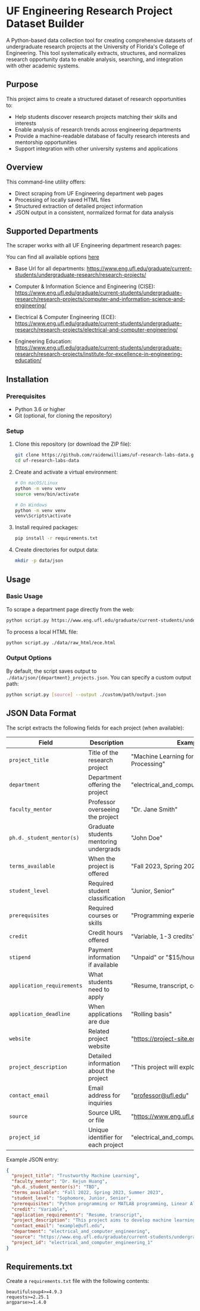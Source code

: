 # UF Engineering Research Project Dataset Builder

A Python-based data collection tool for creating comprehensive datasets of undergraduate research projects at the University of Florida's College of Engineering. This tool systematically extracts, structures, and normalizes research opportunity data to enable analysis, searching, and integration with other academic systems.

## Purpose

This project aims to create a structured dataset of research opportunities to:
- Help students discover research projects matching their skills and interests
- Enable analysis of research trends across engineering departments
- Provide a machine-readable database of faculty research interests and mentorship opportunities
- Support integration with other university systems and applications

## Overview

This command-line utility offers:
- Direct scraping from UF Engineering department web pages
- Processing of locally saved HTML files 
- Structured extraction of detailed project information
- JSON output in a consistent, normalized format for data analysis

## Supported Departments

The scraper works with all UF Engineering department research pages:

You can find all available options [here](https://www.eng.ufl.edu/graduate/current-students/undergraduate-research/research-projects/)

- Base Url for all departments: 
  https://www.eng.ufl.edu/graduate/current-students/undergraduate-research/research-projects/

- Computer & Information Science and Engineering (CISE): 
  https://www.eng.ufl.edu/graduate/current-students/undergraduate-research/research-projects/computer-and-information-science-and-engineering/

- Electrical & Computer Engineering (ECE): 
  https://www.eng.ufl.edu/graduate/current-students/undergraduate-research/research-projects/electrical-and-computer-engineering/

- Engineering Education:  
  https://www.eng.ufl.edu/graduate/current-students/undergraduate-research/research-projects/institute-for-excellence-in-engineering-education/

## Installation

### Prerequisites

- Python 3.6 or higher
- Git (optional, for cloning the repository)

### Setup

1. Clone this repository (or download the ZIP file):
   ```bash
   git clone https://github.com/raidenwilliams/uf-research-labs-data.git
   cd uf-research-labs-data
   ```

2. Create and activate a virtual environment:
   ```bash
   # On macOS/Linux
   python -m venv venv
   source venv/bin/activate
   
   # On Windows
   python -m venv venv
   venv\Scripts\activate
   ```

3. Install required packages:
   ```bash
   pip install -r requirements.txt
   ```

4. Create directories for output data:
   ```bash
   mkdir -p data/json
   ```

## Usage

### Basic Usage

To scrape a department page directly from the web:

```bash
python script.py https://www.eng.ufl.edu/graduate/current-students/undergraduate-research/research-projects/electrical-and-computer-engineering/
```

To process a local HTML file:

```bash
python script.py ./data/raw_html/ece.html
```

### Output Options

By default, the script saves output to `./data/json/{department}_projects.json`. You can specify a custom output path:

```bash
python script.py [source] --output ./custom/path/output.json
```

## JSON Data Format

The script extracts the following fields for each project (when available):

| Field                      | Description                            | Example                                  |
| -------------------------- | -------------------------------------- | ---------------------------------------- |
| `project_title`            | Title of the research project          | "Machine Learning for Signal Processing" |
| `department`               | Department offering the project        | "electrical_and_computer_engineering"    |
| `faculty_mentor`           | Professor overseeing the project       | "Dr. Jane Smith"                         |
| `ph.d._student_mentor(s)`  | Graduate students mentoring undergrads | "John Doe"                               |
| `terms_available`          | When the project is offered            | "Fall 2023, Spring 2024"                 |
| `student_level`            | Required student classification        | "Junior, Senior"                         |
| `prerequisites`            | Required courses or skills             | "Programming experience, EEL3701"        |
| `credit`                   | Credit hours offered                   | "Variable, 1-3 credits"                  |
| `stipend`                  | Payment information if available       | "Unpaid" or "$15/hour"                   |
| `application_requirements` | What students need to apply            | "Resume, transcript, cover letter"       |
| `application_deadline`     | When applications are due              | "Rolling basis"                          |
| `website`                  | Related project website                | "https://project-site.edu"               |
| `project_description`      | Detailed information about the project | "This project will explore..."           |
| `contact_email`            | Email address for inquiries            | "professor@ufl.edu"                      |
| `source`                   | Source URL or file                     | "https://www.eng.ufl.edu/..."            |
| `project_id`               | Unique identifier for each project     | "electrical_and_computer_engineering_1"  |

Example JSON entry:
```json
{
  "project_title": "Trustworthy Machine Learning",
  "faculty_mentor": "Dr. Kejun Huang",
  "ph.d._student_mentor(s)": "TBD",
  "terms_available": "Fall 2022, Spring 2023, Summer 2023",
  "student_level": "Sophomore, Junior, Senior",
  "prerequisites": "Python programming or MATLAB programming, Linear Algebra",
  "credit": "Variable",
  "application_requirements": "Resume, transcript",
  "project_description": "This project aims to develop machine learning algorithms...",
  "contact_email": "example@ufl.edu",
  "department": "electrical_and_computer_engineering",
  "source": "https://www.eng.ufl.edu/graduate/current-students/undergraduate-research/research-projects/electrical-and-computer-engineering/",
  "project_id": "electrical_and_computer_engineering_1"
}
```

## Requirements.txt

Create a `requirements.txt` file with the following contents:

```
beautifulsoup4>=4.9.3
requests>=2.25.1
argparse>=1.4.0
```